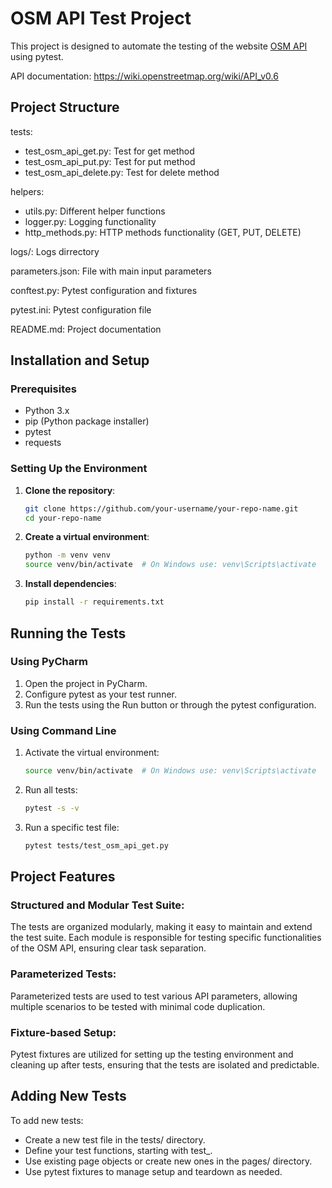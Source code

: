 # OSM API Test Project
This project is designed to automate the testing of the website [OSM API](https://api.openstreetmap.org/api/0.6) using pytest. 

API documentation: https://wiki.openstreetmap.org/wiki/API_v0.6

## Project Structure

tests:
- test_osm_api_get.py: Test for get method
- test_osm_api_put.py: Test for put method
- test_osm_api_delete.py: Test for delete method

helpers:
- utils.py: Different helper functions
- logger.py: Logging functionality
- http_methods.py: HTTP methods functionality (GET, PUT, DELETE)

logs/: Logs dirrectory

parameters.json: File with main input parameters

conftest.py: Pytest configuration and fixtures

pytest.ini: Pytest configuration file

README.md: Project documentation

## Installation and Setup

### Prerequisites

- Python 3.x
- pip (Python package installer)
- pytest
- requests

### Setting Up the Environment

1. **Clone the repository**:
   ```bash
   git clone https://github.com/your-username/your-repo-name.git
   cd your-repo-name
   
2. **Create a virtual environment**:
   ```bash
   python -m venv venv
   source venv/bin/activate  # On Windows use: venv\Scripts\activate

3. **Install dependencies**:
   ```bash
   pip install -r requirements.txt

## Running the Tests
### Using PyCharm
1. Open the project in PyCharm.
2. Configure pytest as your test runner.
3. Run the tests using the Run button or through the pytest configuration.

### Using Command Line
1. Activate the virtual environment:

   ```bash
   source venv/bin/activate  # On Windows use: venv\Scripts\activate
   
2. Run all tests:

   ```bash
   pytest -s -v 
   
3. Run a specific test file:

   ```bash
   pytest tests/test_osm_api_get.py
   
## Project Features

### Structured and Modular Test Suite:
The tests are organized modularly, making it easy to maintain and extend the test suite. Each module is responsible for testing specific functionalities of the OSM API, ensuring clear task separation.
### Parameterized Tests:
Parameterized tests are used to test various API parameters, allowing multiple scenarios to be tested with minimal code duplication.
### Fixture-based Setup:
Pytest fixtures are utilized for setting up the testing environment and cleaning up after tests, ensuring that the tests are isolated and predictable.

## Adding New Tests

To add new tests:

- Create a new test file in the tests/ directory.
- Define your test functions, starting with test_.
- Use existing page objects or create new ones in the pages/ directory.
- Use pytest fixtures to manage setup and teardown as needed.
